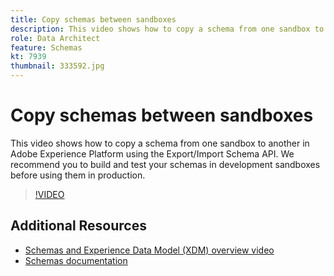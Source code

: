 ```yaml
---
title: Copy schemas between sandboxes
description: This video shows how to copy a schema from one sandbox to another in Adobe Experience Platform using the Export/Import Schema API.
role: Data Architect
feature: Schemas
kt: 7939
thumbnail: 333592.jpg
---
```

# Copy schemas between sandboxes

This video shows how to copy a schema from one sandbox to another in Adobe Experience Platform using the Export/Import Schema API. We recommend you to build and test your schemas in development sandboxes before using them in production.

>[!VIDEO](https://video.tv.adobe.com/v/333592?quality=12&learn=on)

## Additional Resources

* [Schemas and Experience Data Model (XDM) overview video](understanding-the-xdm-system-and-experience-data-model.md)
* [Schemas documentation](https://experienceleague.adobe.com/docs/experience-platform/xdm/home.html)
